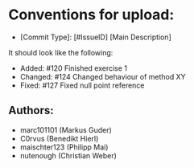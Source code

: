 # Conventions for upload:
* [Commit Type]: [#IssueID] [Main Description]

It should look like the following:

* Added:    #120 Finished exercise 1
* Changed:  #124 Changed behaviour of method XY
* Fixed:    #127 Fixed null point reference

## Authors:
* marc101101                    (Markus Guder)
* C0rvus                        (Benedikt Hierl)
* maischter123                  (Philipp Mai)
* nutenough                    	(Christian Weber)